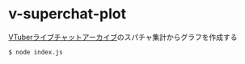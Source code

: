 # v-superchat-plot

[VTuberライブチャットアーカイブ](http://mamedaifuku.sakura.ne.jp/live_stream/html/)のスパチャ集計からグラフを作成する

```
$ node index.js
```
